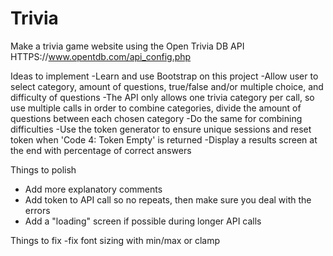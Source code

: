 # Trivia
Make a trivia game website using the Open Trivia DB API
HTTPS://www.opentdb.com/api_config.php

Ideas to implement
-Learn and use Bootstrap on this project
-Allow user to select category, amount of questions, true/false and/or multiple choice, and difficulty of questions
-The API only allows one trivia category per call, so use multiple calls in order to combine categories, divide the amount of questions between each chosen category
-Do the same for combining difficulties
-Use the token generator to ensure unique sessions and
reset token when 'Code 4: Token Empty' is returned
-Display a results screen at the end with percentage of correct answers

Things to polish
- Add more explanatory comments
- Add token to API call so no repeats, then make sure you deal with the errors
- Add a "loading" screen if possible during longer API calls


Things to fix
-fix font sizing with min/max or clamp